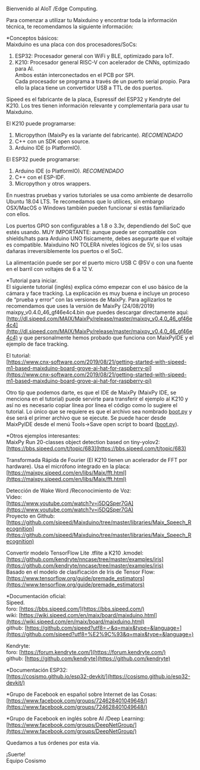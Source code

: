 Bienvenido al AIoT /Edge Computing.

Para comenzar a utilizar tu Maixduino y encontrar toda la información técnica, te recomendamos la siguiente información:

*Conceptos básicos:  
Maixduino es una placa con dos procesadores/SoCs:

1.  ESP32: Procesador general con WiFi y BLE, optimizado para IoT.
2.  K210: Procesador general RISC-V con acelerador de CNNs, optimizado para AI.  
    Ambos están interconectados en el PCB por SPI.  
    Cada procesador se programa a través de un puerto serial propio. Para ello la placa tiene un convertidor USB a TTL de dos puertos.

Sipeed es el fabricante de la placa, Espressif del ESP32 y Kendryte del K210. Los tres tienen información relevante y complementaria para usar tu Maixduino.

El K210 puede programarse:

1.  Micropython (MaixPy es la variante del fabricante).  _RECOMENDADO_
2.  C++ con un SDK open source.
3.  Arduino IDE (o PlatformIO).

El ESP32 puede programarse:

1.  Arduino IDE (o PlatformIO).  _RECOMENDADO_
2.  C++ con el ESP-IDF.
3.  Micropython y otros wrappers.

En nuestras pruebas y varios tutoriales se usa como ambiente de desarrollo Ubuntu 18.04 LTS. Te recomedamos que lo utilices, sin embargo OSX/MacOS o Windows también pueden funcionar si estás familiarizado con ellos.

Los puertos GPIO son configurables a 1.8 o 3.3v, dependiendo del SoC que estés usando. MUY IMPORTANTE: aunque puede ser compatible con shields/hats para Arduino UNO físicamente, debes asegurarte que el voltaje es compatible. Maixduino NO TOLERA niveles lógicos de 5V, si los usas dañaras irreversiblemente los puertos o el SoC.

La alimentación puede ser por el puerto micro USB C  @5V o con una fuente en el barril con voltajes de 6 a 12 V.

*Tutorial para iniciar.  
El siguiente tutorial (inglés) explica cómo empezar con el uso básico de la cámara y face tracking. La explicación es muy buena e incluye un proceso de “prueba y error” con las versiones de MaixPy. Para agilizarlos te recomendamos que uses la versión de MaixPy (24/08/2019) maixpy_v0.4.0_46_gf46e4c4.bin que puedes descargar directamente aquí:  
[http://dl.sipeed.com/MAIX/MaixPy/release/master/maixpy_v0.4.0_46_gf46e4c4](http://dl.sipeed.com/MAIX/MaixPy/release/master/maixpy_v0.4.0_46_gf46e4c4)  y que personalmente hemos probado que funciona con MaixPyIDE y el ejemplo de face tracking.

El tutorial:  
[https://www.cnx-software.com/2019/08/21/getting-started-with-sipeed-m1-based-maixduino-board-grove-ai-hat-for-raspberry-pi](https://www.cnx-software.com/2019/08/21/getting-started-with-sipeed-m1-based-maixduino-board-grove-ai-hat-for-raspberry-pi)

Otro tip que podemos darte, es que el IDE de MaixPy (MaixPy IDE, se menciona en el tutorial) puede servirte para transferir el ejemplo al K210 y así no es necesario copiar línea por línea el código como lo sugiere el tutorial. Lo único que se requiere es que el archivo sea nombrado  [boot.py](http://boot.py/)  y ése será el primer archivo que se ejecute. Se puede hacer desde MaixPyIDE desde el menú Tools->Save open script to board ([boot.py](http://boot.py/)).

*Otros ejemplos interesantes:  
MaixPy Run 20-classes object detection based on tiny-yolov2:  
[https://bbs.sipeed.com/t/topic/683](https://bbs.sipeed.com/t/topic/683)

Transformada Rápida de Fourier (El K210 tienen un acelerador de FFT por hardware). Usa el micrófono integrado en la placa:  
[https://maixpy.sipeed.com/en/libs/Maix/fft.html](https://maixpy.sipeed.com/en/libs/Maix/fft.html)

Detección de Wake Word /Reconocimiento de Voz:  
Video:  
[https://www.youtube.com/watch?v=i5DQSper7GA](https://www.youtube.com/watch?v=i5DQSper7GA)  
Proyecto en Github:  
[https://github.com/sipeed/Maixduino/tree/master/libraries/Maix_Speech_Recognition](https://github.com/sipeed/Maixduino/tree/master/libraries/Maix_Speech_Recognition)

Convertir modelo TensorFlow Lite .tflite a K210 .kmodel:  
[https://github.com/kendryte/nncase/tree/master/examples/iris](https://github.com/kendryte/nncase/tree/master/examples/iris)  
Basado en el modelo de clasificación de Iris de Tensor Flow:  
[https://www.tensorflow.org/guide/premade_estimators](https://www.tensorflow.org/guide/premade_estimators)

*Documentación oficial:  
Sipeed.  
foro:  [https://bbs.sipeed.com/](https://bbs.sipeed.com/)  
wiki:  [https://wiki.sipeed.com/en/maix/board/maixduino.html](https://wiki.sipeed.com/en/maix/board/maixduino.html)  
github:  [https://github.com/sipeed?utf8=✓&q=maix&type=&language=](https://github.com/sipeed?utf8=%E2%9C%93&q=maix&type=&language=)

Kendryte:  
foro:  [https://forum.kendryte.com/](https://forum.kendryte.com/)  
github:  [https://github.com/kendryte](https://github.com/kendryte)

*Documentación ESP32:  
[https://cosismo.github.io/esp32-devkit/](https://cosismo.github.io/esp32-devkit/)

*Grupo de Facebook en español sobre Internet de las Cosas:  
[https://www.facebook.com/groups/724628401049648/](https://www.facebook.com/groups/724628401049648/)

*Grupo de Facebook en inglés sobre AI /Deep Learning:  
[https://www.facebook.com/groups/DeepNetGroup/](https://www.facebook.com/groups/DeepNetGroup/)

Quedamos a tus órdenes por esta vía.

¡Suerte!  
Equipo Cosismo
